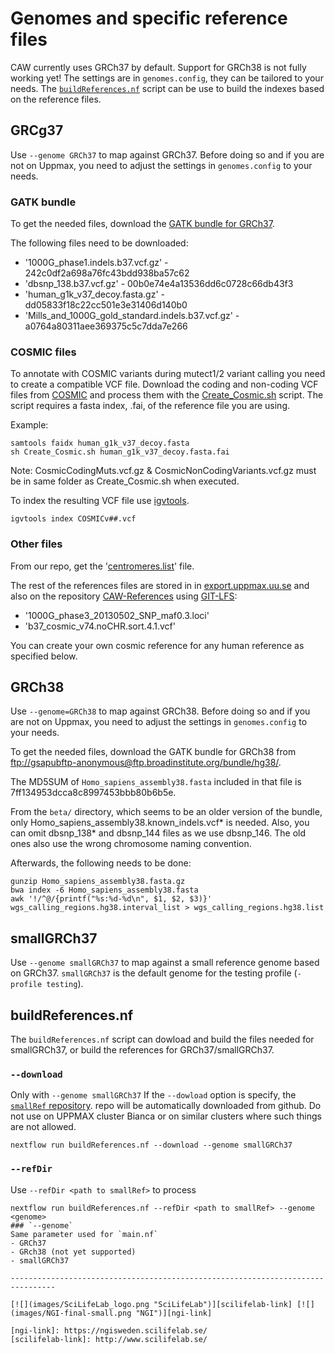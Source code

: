 # Genomes and specific reference files

CAW currently uses GRCh37 by default. Support for GRCh38 is not fully working yet!
The settings are in `genomes.config`, they can be tailored to your needs. The [`buildReferences.nf`](#buildReferences.nf) script can be use to build the indexes based on the reference files.

## GRCg37
Use `--genome GRCh37` to map against GRCh37. Before doing so and if you
are not on Uppmax, you need to adjust the settings in `genomes.config` to your
needs.

### GATK bundle
To get the needed files, download the [GATK bundle for GRCh37](ftp://gsapubftp-anonymous@ftp.broadinstitute.org/bundle/b37/).

The following files need to be downloaded:

- '1000G_phase1.indels.b37.vcf.gz' - 242c0df2a698a76fc43bdd938ba57c62
- 'dbsnp_138.b37.vcf.gz' - 00b0e74e4a13536dd6c0728c66db43f3
- 'human_g1k_v37_decoy.fasta.gz' - dd05833f18c22cc501e3e31406d140b0
- 'Mills_and_1000G_gold_standard.indels.b37.vcf.gz' - a0764a80311aee369375c5c7dda7e266

### COSMIC files

To annotate with COSMIC variants during mutect1/2 variant calling you need to create a compatible VCF file.
Download the coding and non-coding VCF files from [COSMIC](http://cancer.sanger.ac.uk/cosmic/download) and process them with the [Create_Cosmic.sh](https://github.com/SciLifeLab/CAW/tree/master/scripts/Create_Cosmic.sh) script. The script requires a fasta index, .fai, of the reference file you are using.

Example:

```
samtools faidx human_g1k_v37_decoy.fasta
sh Create_Cosmic.sh human_g1k_v37_decoy.fasta.fai
```

Note: CosmicCodingMuts.vcf.gz & CosmicNonCodingVariants.vcf.gz must be in same folder as Create_Cosmic.sh when executed.

To index the resulting VCF file use [igvtools](https://software.broadinstitute.org/software/igv/igvtools).

```
igvtools index COSMICv##.vcf
```

### Other files
From our repo, get the '[centromeres.list](https://raw.githubusercontent.com/SciLifeLab/CAW/master/repeats/centromeres.list)' file.

The rest of the references files are stored in in [export.uppmax.uu.se](https://export.uppmax.uu.se/b2015110/caw-references/b37/) and also on the repository [CAW-References](https://github.com/MaxUlysse/CAW-References) using [GIT-LFS](https://git-lfs.github.com/):

- '1000G_phase3_20130502_SNP_maf0.3.loci'
- 'b37_cosmic_v74.noCHR.sort.4.1.vcf'

You can create your own cosmic reference for any human reference as specified below.

## GRCh38

Use `--genome=GRCh38` to map against GRCh38. Before doing so and if you
are not on Uppmax, you need to adjust the settings in `genomes.config` to your
needs.

To get the needed files, download the GATK bundle for GRCh38 from
<ftp://gsapubftp-anonymous@ftp.broadinstitute.org/bundle/hg38/>.

The MD5SUM of `Homo_sapiens_assembly38.fasta` included in that file is
7ff134953dcca8c8997453bbb80b6b5e.

From the `beta/` directory, which seems to be an older version of the bundle,
only Homo_sapiens_assembly38.known_indels.vcf* is needed. Also, you can omit
dbsnp_138* and dbsnp_144 files as we use dbsnp_146. The old ones also use the
wrong chromosome naming convention.

Afterwards, the following needs to be done:

    gunzip Homo_sapiens_assembly38.fasta.gz
    bwa index -6 Homo_sapiens_assembly38.fasta
    awk '!/^@/{printf("%s:%d-%d\n", $1, $2, $3)}' wgs_calling_regions.hg38.interval_list > wgs_calling_regions.hg38.list

## smallGRCh37
Use `--genome smallGRCh37` to map against a small reference genome based on GRCh37. `smallGRCh37` is the default genome for the testing profile (`-profile testing`).

## buildReferences.nf
The `buildReferences.nf` script can dowload and build the files needed for smallGRCh37, or build the references for GRCh37/smallGRCh37.

### `--download`
Only with `--genome smallGRCh37`
If the `--dowload` option is specify, the [`smallRef` repository](https://github.com/szilvajuhos/smallRef). repo will be automatically downloaded from github. Do not use on UPPMAX cluster Bianca or on similar clusters where such things are not allowed.
```
nextflow run buildReferences.nf --download --genome smallGRCh37
```
### `--refDir`
Use `--refDir <path to smallRef>` to process
```
nextflow run buildReferences.nf --refDir <path to smallRef> --genome <genome>
### `--genome`
Same parameter used for `main.nf`
- GRCh37
- GRch38 (not yet supported)
- smallGRCh37

--------------------------------------------------------------------------------

[![](images/SciLifeLab_logo.png "SciLifeLab")][scilifelab-link] [![](images/NGI-final-small.png "NGI")][ngi-link]

[ngi-link]: https://ngisweden.scilifelab.se/
[scilifelab-link]: http://www.scilifelab.se/
